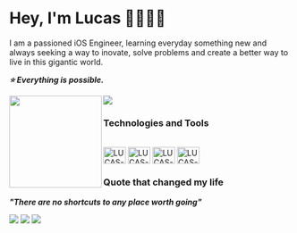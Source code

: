 # Hey, I'm Lucas 🍎👨🏻‍💻

I am a passioned iOS Engineer, learning everyday something new and always seeking a way to inovate, solve problems and create a better way to live in this gigantic world.

***⭐️ Everything is possible.*** 

<p align="left">
  <a href="https://github.com/anuraghazra/github-readme-stats">
    <img
      align="center"
      src="https://github-readme-stats.vercel.app/api/top-langs/?username=lucasnsp&layout=compact&theme=dracula&title_color=03D361&bg_color=21262d"
    />
  </a>
  <a href="https://github.com/anuraghazra/github-readme-stats">
    <img
      align="left"
      height="165"
      src="https://github-readme-stats.vercel.app/api?username=lucasnsp&count_private=true&show_icons=true&custom_title=Github%20Status&hide=issues&theme=dracula&title_color=03D361&bg_color=21262d"
    />
  </a>
</p>


### Technologies and Tools

<div style="display: inline_block"><br>
  <img align="center" alt="LUCAS-SWIFT" height="30" width="40" src="https://cdn.jsdelivr.net/gh/devicons/devicon/icons/swift/swift-original.svg"/> 
  <img align="center" alt="LUCAS-SOURCETREE" height="30" width="40" src="https://cdn.jsdelivr.net/gh/devicons/devicon/icons/sourcetree/sourcetree-original.svg"/>
  <img align="center" alt="LUCAS-SQL" height="30" width="40" src="https://avatars.githubusercontent.com/u/1189714?s=280&v=4" />
  <img align="center" alt="LUCAS-git" height="30" width="40" src="https://cdn.jsdelivr.net/gh/devicons/devicon/icons/git/git-original.svg" />
</div>

### Quote that changed my life

***"There are no shortcuts to any place worth going"***


<div> 
  <a href="https://www.instagram.com/codeneves/" target="_blank"><img src="https://img.shields.io/badge/-Instagram-%23E4405F?style=for-the-badge&logo=instagram&logoColor=white" target="_blank"></a>
 <a href="https://discord.gg/5vM3fn9gCs" target="_blank"><img src="https://img.shields.io/badge/Discord-7289DA?style=for-the-badge&logo=discord&logoColor=white" target="_blank"></a> 
  <a href="https://www.linkedin.com/in/lucasnevesdev/" target="_blank"><img src="https://img.shields.io/badge/-LinkedIn-%230077B5?style=for-the-badge&logo=linkedin&logoColor=white" target="_blank"></a> 
</div>
